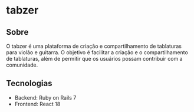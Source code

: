 # tabzer

## Sobre

O tabzer é uma plataforma de criação e compartilhamento de tablaturas para violão e guitarra. O objetivo é facilitar a criação e o compartilhamento de tablaturas, além de permitir que os usuários possam contribuir com a comunidade.

## Tecnologias

- Backend: Ruby on Rails 7
- Frontend: React 18